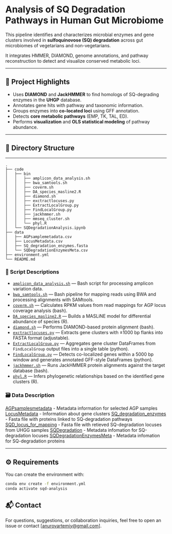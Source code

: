# Analysis of SQ Degradation Pathways in Human Gut Microbiome

This pipeline identifies and characterizes microbial enzymes and gene clusters involved in **sulfoquinovose (SQ) degradation** across gut microbiomes of vegetarians and non-vegetarians.

It integrates HMMER, DIAMOND, genome annotations, and pathway reconstruction to detect and visualize conserved metabolic loci.

---

## 🧪 Project Highlights

- Uses **DIAMOND** and **JackHMMER** to find homologs of SQ-degrading enzymes in the **UHGP** database.
- Annotates gene hits with pathway and taxonomic information.
- Groups enzymes into **co-located loci** using GFF annotation.
- Detects **core metabolic pathways** (EMP, TK, TAL, ED).
- Performs **visualization** and **OLS statistical modeling** of pathway abundance.

---

## 📁 Directory Structure
---
```
.
├── code
│   ├── bin
│   │   ├── amplicon_data_analysis.sh
│   │   ├── bwa_samtools.sh
│   │   ├── coverm.sh
│   │   ├── DA_species_masline2.R
│   │   ├── diamond.sh
│   │   ├── exctractlocuses.py
│   │   ├── ExtractLocalGroup.py
│   │   ├── FindLocalGroup.py
│   │   ├── jackhmmer.sh
│   │   ├── mmseq_cluster.sh
│   │   └── phyl.R
│   └── SQDegradationAnalysis.ipynb
├── data
│   ├── AGPsamplemetadata.csv
│   ├── LocusMetadata.csv
│   ├── SQ_degradation_enzymes.fasta
│   └── SQDegradationEnzymesMeta.csv
├── environment.yml
└── README.md
```

### 🔧 Script Descriptions

- [`amplicon_data_analysis.sh`](code/bin/amplicon_data_analysis.sh) — Bash script for processing amplicon variation data.
- [`bwa_samtools.sh`](code/bin/bwa_samtools.sh) — Bash pipeline for mapping reads using BWA and processing alignments with SAMtools.
- [`coverm.sh`](code/bin/coverm.sh) — Calculates RPKM values from read mappings for AGP locus coverage analysis (bash).
- [`DA_species_masline2.R`](code/bin/DA_species_masline2.R) — Builds a MASLiNE model for differential abundance of species (R).
- [`diamond.sh`](code/bin/diamond.sh) — Performs DIAMOND-based protein alignment (bash).
- [`exctractlocuses.py`](code/bin/exctractlocuses.py) — Extracts gene clusters with ±1000 bp flanks into FASTA format (adjustable).
- [`ExtractLocalGroup.py`](code/bin/ExtractLocalGroup.py) — Aggregates gene cluster DataFrames from `FindLocalGroup` output files into a single table (python).
- [`FindLocalGroup.py`](code/bin/FindLocalGroup.py) — Detects co-localized genes within a 5000 bp window and generates annotated GFF-style DataFrames (python).
- [`jackhmmer.sh`](code/bin/jackhmmer.sh) — Runs JackHMMER protein alignments against the target database (bash).
- [`phyl.R`](code/bin/phyl.R) — Infers phylogenetic relationships based on the identified gene clusters (R).

### 🗃️ Data Description

[AGPsamplesmetadata](data/AGPsamplemetadata.csv) - Metadata information for selected AGP samples
[LocusMetadata](data/LocusMetadata.csv) - Information about gene clusters
[SQ_degradation_enzymes](data/SQ_degradation_enzymes.fasta) - Fasta file with proteins linked to SQ-degradation pathways
[SQD_locus_for_mapping](data/SQD_locus_for_mapping.fasta) - Fasta file with retieved SQ-degradation locuses from UHGG samples
[SQDegradation](data/SQDegradationEnzymesMeta.csv) - Metadata infomation for SQ-degradation locuses
[SQDegradationEnzymesMeta](data/SQDegradationEnzymesMeta.csv) - Metadata infomation for SQ-degradation proteins

---

## ⚙️ Requirements

You can create the environment with:

```bash
conda env create -f environment.yml
conda activate sqd-analysis
```

## 📬 Contact

For questions, suggestions, or collaboration inquiries, feel free to open an issue or contact [anurovartemiy@gmail.com].

